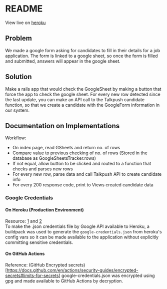 # README
View live on [heroku](https://walkie-talkie-11152021.herokuapp.com/)

## Problem
We made a google form asking for candidates to fill in their details for a job application. The form is linked to a google sheet, so once the form is filled and submitted, answers will appear in the google sheet.

## Solution
<!-- Checking GoogleSheets frequently still being looked upon, mainly through cron jobs built in heroku as the whenever gem is not supported in the chosen production server -->
Make a rails app that would check the GoogleSheet by making a button that force the app to check the google sheet. For every new row detected since the last update, you can make an API call to the Talkpush candidate function, so that we create a candidate with the GoogleForm information in our system.

## Documentation on Implementations
Workflow:
* On index page, read GSheets and return no. of rows
* Compare value to previous checking of no. of rows (Stored in the database as GoogleSheetsTracker.rows)
* If not equal, allow button to be clicked and routed to a function that checks and parses new rows
* For every new row, parse data and call Talkpush API to create candidate info
* For every 200 response code, print to Views created candidate data

### Google Credentials

#### On Heroku (Production Environment) 
Resource: [1](https://elements.heroku.com/buildpacks/buyersight/heroku-google-application-credentials-buildpack) and [2](https://dev.to/sylviapap/setting-heroku-config-vars-with-google-cloud-json-file-on-rails-4dnf) <br>
To make the .json credentials file by Google API available to Heroku, a buildpack was used to generate the `google-credentials.json` from heroku's config vars so it can be made available to the application without explicitly committing sensitive credentials.

#### On GitHub Actions
Reference: (GitHub Encrypted secrets)[https://docs.github.com/en/actions/security-guides/encrypted-secrets#limits-for-secrets]
google-credentials.json was encrypted using gpg and made available to GitHub Actions by decryption. 